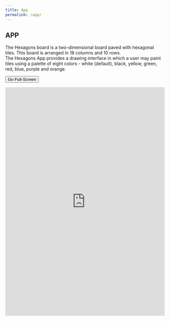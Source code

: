 ```yaml
---
title: App
permalink: /app/
---
```


## APP
The Hexagons board is a two-dimensional board paved with hexagonal tiles. 
This board is arranged in 18 columns and 10 rows. <br/>
The Hexagons App provides a drawing interface in which a user may paint tiles using a palette of eight colors  - white (default), black, yellow, green, red, blue, purple and orange. 

<button id="full_screen" type="button" class="btn btn-primary btn-sm" onclick="fullScreen()">Go Full-Screen</button>

<iframe id="hexagon_app" src="https://nlp.biu.ac.il/~royi/hexagon-paper-demo-collection/#/sandbox" title="Hexagon App" style="width:100%; height:720px; border:none;"></iframe>

<script>
    function fullScreen() {
        var url = document.getElementById('hexagon_app').src;
        window.open(url, '_blank');
        
        }   
</script>


